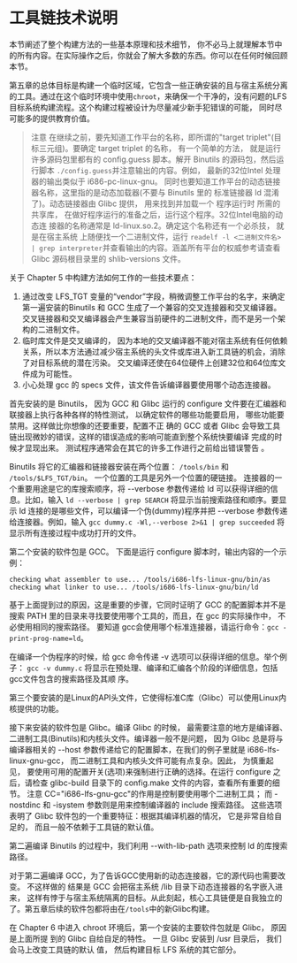 
# 工具链技术说明

本节阐述了整个构建方法的一些基本原理和技术细节， 你不必马上就理解本节中的所有内容。在实际操作之后，你就会了解大多数的东西。你可以在任何时候回顾本节。

第五章的总体目标是构建一个临时区域，它包含一些正确安装的且与宿主系统分离的工具。通过在这个临时环境中使用```chroot```，来确保一个干净的，没有问题的LFS目标系统构建流程。这个构建过程被设计为尽量减少新手犯错误的可能， 同时尽可能多的提供教育价值。

>注意
>在继续之前，要先知道工作平台的名称，即所谓的"target triplet"(目标三元组)。要确定 target triplet 的名称， 有一个简单的方法， 就是运行许多源码包里都有的 config.guess 脚本。解开 Binutils 的源码包，然后运行脚本 ```./config.guess```并注意输出的内容。例如， 最新的32位Intel 处理器的输出类似于 i686-pc-linux-gnu。
>同时也要知道工作平台的动态链接器名称，这里指的是动态加载器(不要与 Binutils 里的 标准链接器 ld 混淆了)。动态链接器由 Glibc 提供， 用来找到并加载一个 程序运行时 所需的共享库， 在做好程序运行的准备之后，运行这个程序。32位Intel电脑的动态连 接器的名称通常是 ld-linux.so.2。确定这个名称还有一个必杀技， 就是在宿主系统 上随便找一个二进制文件，运行 ```readelf -l <二进制文件名> | grep interpreter```并查看输出的内容。涵盖所有平台的权威参考请查看 Glibc 源码根目录里的 shlib-versions 文件。

关于 Chapter 5 中构建方法如何工作的一些技术要点：

1. 通过改变 LFS_TGT 变量的“vendor”字段，稍微调整工作平台的名字，来确定第一遍安装的Binutils 和 GCC 生成了一个兼容的交叉连接器和交叉编译器。 交叉链接器和交叉编译器会产生兼容当前硬件的二进制文件，而不是另一个架构的二进制文件。
2. 临时库文件是交叉编译的， 因为本地的交叉编译器不能对宿主系统有任何依赖关系，所以本方法通过减少宿主系统的头文件或库进入新工具链的机会，消除了对目标系统的潜在污染。 交叉编译还使在64位硬件上创建32位和64位库文件成为可能性。
3. 小心处理 gcc 的 specs 文件，该文件告诉编译器要使用哪个动态连接器。

首先安装的是 Binutils， 因为 GCC 和 Glibc 运行的 configure 文件要在汇编器和联接器上执行各种各样的特性测试， 以确定软件的哪些功能要启用， 哪些功能要禁用。这样做比你想像的还要重要，配置不正 确的 GCC 或者 Glibc 会导致工具链出现微妙的错误，这样的错误造成的影响可能直到整个系统快要编译 完成的时候才显现出来。 测试程序通常会在其它的许多工作进行之前给出错误警告 。

Binutils 将它的汇编器和链接器安装在两个位置： ```/tools/bin``` 和 ```/tools/$LFS_TGT/bin```。 一个位置的工具是另外一个位置的硬链接。 连接器的一个重要用途是它的库搜索顺序，将 --verbose 参数传递给 ld 可以获得详细的信息。比如，输入 ```ld --verbose | grep SEARCH``` 将显示当前搜索路径和顺序。要显示 ld 连接的是哪些文件，可以编译一个伪(dummy)程序并把 --verbose 参数传递给连接器。例如，输入 ```gcc dummy.c -Wl,--verbose 2>&1 | grep succeeded``` 将显示所有连接过程中成功打开的文件。

第二个安装的软件包是 GCC。 下面是运行 configure 脚本时，输出内容的一个示例：

```
checking what assembler to use... /tools/i686-lfs-linux-gnu/bin/as
checking what linker to use... /tools/i686-lfs-linux-gnu/bin/ld
```

基于上面提到过的原因，这是重要的步骤，它同时证明了 GCC 的配置脚本并不是搜索 PATH 里的目录来寻找要使用哪个工具的，而且，在 gcc 的实际操作中， 不必使用相同的搜索路径。 要知道 gcc会使用哪个标准连接器，请运行命令：```gcc -print-prog-name=ld```。

在编译一个伪程序的时候，给 gcc 命令传递 -v 选项可以获得详细的信息。举个例子： ```gcc -v dummy.c``` 将显示在预处理、编译和汇编各个阶段的详细信息，包括 gcc文件包含的搜索路径及其顺
序。


第三个要安装的是Linux的API头文件，它使得标准C库（Glibc）可以使用Linux内核提供的功能。

接下来安装的软件包是 Glibc。编译 Glibc 的时候， 最需要注意的地方是编译器、 二进制工具(Binutils)和内核头文件。编译器一般不是问题， 因为 Glibc 总是将与编译器相关的 --host 参数传递给它的配置脚本，在我们的例子里就是 i686-lfs-linux-gnu-gcc， 而二进制工具和内核头文件可能有点复杂。因此， 为慎重起见， 要使用可用的配置开关(选项)来强制进行正确的选择。在运行 configure 之后，请检查 glibc-build 目录下的 config.make 文件的内容，查看所有重要的细节。 注意 CC="i686-lfs-gnu-gcc"的作用是控制要使用哪个二进制工具； 而 -nostdinc 和 -isystem 参数则是用来控制编译器的 include 搜索路径。 这些选项表明了 Glibc 软件包的一个重要特征：根据其编译机器的情况， 它是非常自给自足的， 而且一般不依赖于工具链的默认值。

第二遍编译 Binutils 的过程中，我们利用 --with-lib-path 选项来控制 ld 的库搜索路径。

对于第二遍编译 GCC，为了告诉GCC使用新的动态连接器，它的源代码也需要改变。 不这样做的 结果是 GCC 会把宿主系统 /lib 目录下动态连接器的名字嵌入进来， 这样有悖于与宿主系统隔离的目标。从此刻起，核心工具链便是自我独立的了。第五章后续的软件包都将由在```/tools```中的新Glibc构建。

在 Chapter 6 中进入 chroot 环境后，第一个安装的主要软件包就是 Glibc， 原因是上面所提 到的 Glibc 自给自足的特性。 一旦 Glibc 安装到 /usr 目录后， 我们会马上改变工具链的默认 值， 然后构建目标 LFS 系统的其它部分。
